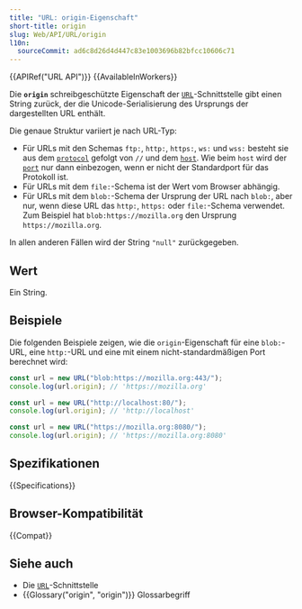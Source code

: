 ```yaml
---
title: "URL: origin-Eigenschaft"
short-title: origin
slug: Web/API/URL/origin
l10n:
  sourceCommit: ad6c8d26d4d447c83e1003696b82bfcc10606c71
---
```


{{APIRef("URL API")}} {{AvailableInWorkers}}

Die **`origin`** schreibgeschützte Eigenschaft der [`URL`](/de/docs/Web/API/URL)-Schnittstelle gibt einen String zurück, der die Unicode-Serialisierung des Ursprungs der dargestellten URL enthält.

Die genaue Struktur variiert je nach URL-Typ:

- Für URLs mit den Schemas `ftp:`, `http:`, `https:`, `ws:` und `wss:` besteht sie aus dem [`protocol`](/de/docs/Web/API/URL/protocol) gefolgt von `//` und dem [`host`](/de/docs/Web/API/URL/host). Wie beim `host` wird der [`port`](/de/docs/Web/API/URL/port) nur dann einbezogen, wenn er nicht der Standardport für das Protokoll ist.
- Für URLs mit dem `file:`-Schema ist der Wert vom Browser abhängig.
- Für URLs mit dem `blob:`-Schema der Ursprung der URL nach `blob:`, aber nur, wenn diese URL das `http:`, `https:` oder `file:`-Schema verwendet. Zum Beispiel hat `blob:https://mozilla.org` den Ursprung `https://mozilla.org`.

In allen anderen Fällen wird der String `"null"` zurückgegeben.

## Wert

Ein String.

## Beispiele

Die folgenden Beispiele zeigen, wie die `origin`-Eigenschaft für eine `blob:`-URL, eine `http:`-URL und eine mit einem nicht-standardmäßigen Port berechnet wird:

```js
const url = new URL("blob:https://mozilla.org:443/");
console.log(url.origin); // 'https://mozilla.org'
```

```js
const url = new URL("http://localhost:80/");
console.log(url.origin); // 'http://localhost'
```

```js
const url = new URL("https://mozilla.org:8080/");
console.log(url.origin); // 'https://mozilla.org:8080'
```

## Spezifikationen

{{Specifications}}

## Browser-Kompatibilität

{{Compat}}

## Siehe auch

- Die [`URL`](/de/docs/Web/API/URL)-Schnittstelle
- {{Glossary("origin", "origin")}} Glossarbegriff
